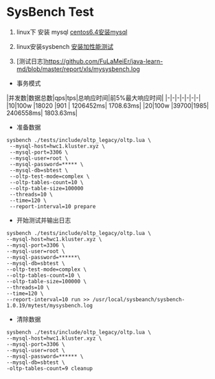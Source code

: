 # SysBench Test
1. linux下 安装 mysql
[centos6.4安装mysql](https://blog.csdn.net/qq_37598011/article/details/93489404)

2. linux安装sysbench
[安装加性能测试](https://www.cnblogs.com/klb561/p/10513620.html)


3. [测试日志]https://github.com/FuLaMeiEr/java-learn-md/blob/master/report/xls/mysysbench.log
- 事务模式

|并发数|数据总数|qps|tps|总响应时间|前5%最大响应时间|
|-|-|-|-|-|-|-|
|10|100w |18020 |901 | 1206452ms| 1708.63ms|
|20|100w |39700|1985| 2406558ms| 1803.63ms|


- 准备数据
```
sysbench ./tests/include/oltp_legacy/oltp.lua \
 --mysql-host=hwc1.kluster.xyz \
 --mysql-port=3306 \
 --mysql-user=root \
 --mysql-password=***** \
 --mysql-db=sbtest \
 --oltp-test-mode=complex \
 --oltp-tables-count=10 \
 --oltp-table-size=100000 
 --threads=10 \
 --time=120 \
 --report-interval=10 prepare
```


- 开始测试并输出日志
```
sysbench ./tests/include/oltp_legacy/oltp.lua \
--mysql-host=hwc1.kluster.xyz \
--mysql-port=3306 \
--mysql-user=root \
--mysql-password=******\
--mysql-db=sbtest \
--oltp-test-mode=complex \
--oltp-tables-count=10 \
--oltp-table-size=100000 \
--threads=10 \
--time=120 \
--report-interval=10 run >> /usr/local/sysbeanch/sysbench-1.0.19/mytest/mysysbench.log
```

- 清除数据
```
sysbench ./tests/include/oltp_legacy/oltp.lua \
--mysql-host=hwc1.kluster.xyz \
--mysql-port=3306 \
--mysql-user=root \
--mysql-password=****** \
--mysql-db=sbtest \
-oltp-tables-count=9 cleanup
```


